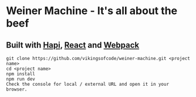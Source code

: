 # Weiner Machine - It's all about the beef

## Built with [Hapi](http://hapijs.com), [React](https://facebook.github.io/react/) and [Webpack](https://webpack.github.io/)
```
git clone https://github.com/vikingsofcode/weiner-machine.git <project name>
cd <project name>
npm install
npm run dev
Check the console for local / external URL and open it in your browser.
```
